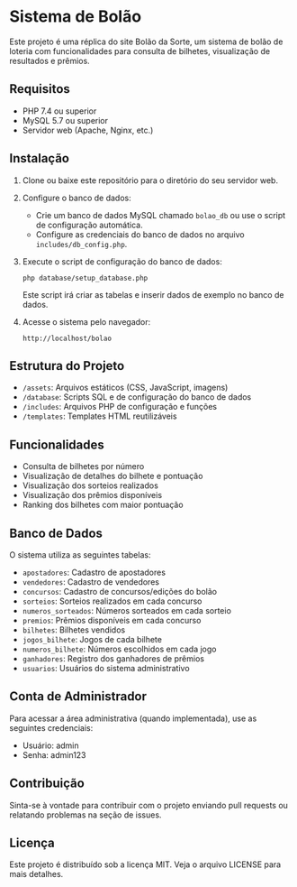 # Sistema de Bolão

Este projeto é uma réplica do site Bolão da Sorte, um sistema de bolão de loteria com funcionalidades para consulta de bilhetes, visualização de resultados e prêmios.

## Requisitos

- PHP 7.4 ou superior
- MySQL 5.7 ou superior
- Servidor web (Apache, Nginx, etc.)

## Instalação

1. Clone ou baixe este repositório para o diretório do seu servidor web.

2. Configure o banco de dados:
   - Crie um banco de dados MySQL chamado `bolao_db` ou use o script de configuração automática.
   - Configure as credenciais do banco de dados no arquivo `includes/db_config.php`.

3. Execute o script de configuração do banco de dados:
   ```
   php database/setup_database.php
   ```
   Este script irá criar as tabelas e inserir dados de exemplo no banco de dados.

4. Acesse o sistema pelo navegador:
   ```
   http://localhost/bolao
   ```

## Estrutura do Projeto

- `/assets`: Arquivos estáticos (CSS, JavaScript, imagens)
- `/database`: Scripts SQL e de configuração do banco de dados
- `/includes`: Arquivos PHP de configuração e funções
- `/templates`: Templates HTML reutilizáveis

## Funcionalidades

- Consulta de bilhetes por número
- Visualização de detalhes do bilhete e pontuação
- Visualização dos sorteios realizados
- Visualização dos prêmios disponíveis
- Ranking dos bilhetes com maior pontuação

## Banco de Dados

O sistema utiliza as seguintes tabelas:

- `apostadores`: Cadastro de apostadores
- `vendedores`: Cadastro de vendedores
- `concursos`: Cadastro de concursos/edições do bolão
- `sorteios`: Sorteios realizados em cada concurso
- `numeros_sorteados`: Números sorteados em cada sorteio
- `premios`: Prêmios disponíveis em cada concurso
- `bilhetes`: Bilhetes vendidos
- `jogos_bilhete`: Jogos de cada bilhete
- `numeros_bilhete`: Números escolhidos em cada jogo
- `ganhadores`: Registro dos ganhadores de prêmios
- `usuarios`: Usuários do sistema administrativo

## Conta de Administrador

Para acessar a área administrativa (quando implementada), use as seguintes credenciais:

- Usuário: admin
- Senha: admin123

## Contribuição

Sinta-se à vontade para contribuir com o projeto enviando pull requests ou relatando problemas na seção de issues.

## Licença

Este projeto é distribuído sob a licença MIT. Veja o arquivo LICENSE para mais detalhes. 